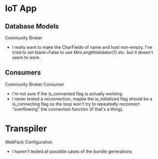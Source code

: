 # IoT App
## Database Models
Community Broker
- I really want to make the CharFields of name and host non-empty. I've tried to set blank=False to use MinLengthValidator(1) etc. but it doesn't seem to work.
## Consumers
Community Broker Consumer
- I'm not sure if the is_connected flag is actually working.
- I never tested a reconnection, maybe the is_initialized flag should be a is_connecting flag so the loop won't try to repeatedly reconnect "overflowing" the connection function (if that's
a thing).

# Transpiler
WebPack Configuration
- I haven't tested all possible cases of the bundle generations
